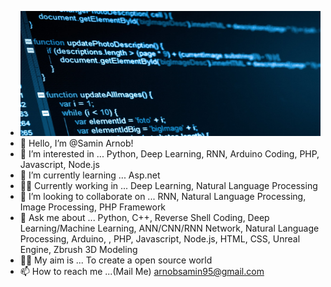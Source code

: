 - <img src="software-computer-code-1940x900_35196.jpg" width="1940" height="200">
- 👋 Hello, I’m @Samin Arnob!
- 👀 I’m interested in ... Python, Deep Learning, RNN, Arduino Coding, PHP, Javascript, Node.js
- 🌱 I’m currently learning ... Asp.net
- 💪🏻 Currently working in ... Deep Learning, Natural Language Processing
- 💞️ I’m looking to collaborate on ... RNN, Natural Language Processing, Image Processing, PHP Framework
- 🤗 Ask me about ... Python, C++, Reverse Shell Coding, Deep Learning/Machine Learning, ANN/CNN/RNN Network, Natural Language Processing, Arduino, , PHP, Javascript, Node.js, HTML, CSS, Unreal Engine, Zbrush 3D Modeling
- 👊🏼 My aim is ... To create a open source world
- 📫 How to reach me ...(Mail Me) arnobsamin95@gmail.com 


